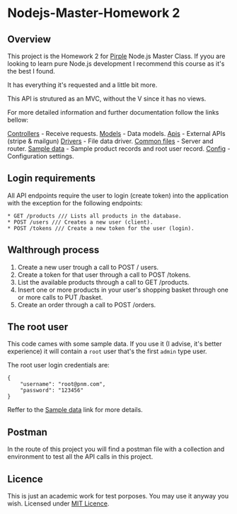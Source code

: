 # Nodejs-Master-Homework 2
## Overview
This project is the Homework 2 for [Pirple](https://pirple.thinkific.com) Node.js Master Class. If yyou are looking to learn pure Node.js development I recommend this course as it's the best I found.

It has everything it's requested and a little bit more.

This API is strutured as an MVC, without the V since it has no views.

For more detailed information and further documentation follow the links bellow:

[Controllers](https://github.com/joaorsilva/nodej-marters-hw-2/tree/master/lib/controllers) - Receive requests.
[Models](https://github.com/joaorsilva/nodej-marters-hw-2/tree/master/lib/models) - Data models.
[Apis](https://github.com/joaorsilva/nodej-marters-hw-2/tree/master/lib/apis) - External APIs (stripe & mailgun)
[Drivers](https://github.com/joaorsilva/nodej-marters-hw-2/tree/master/lib/drivers) - File data driver.
[Common files](https://github.com/joaorsilva/nodej-marters-hw-2/tree/master/lib) - Server and router.
[Sample data](https://github.com/joaorsilva/nodej-marters-hw-2/tree/master/sample-data) - Sample product records and root user record.
[Config](https://github.com/joaorsilva/nodej-marters-hw-2/tree/master/config) - Configuration settings.

## Login requirements
All API endpoints require the user to login (create token) into the application with the exception for the following endpoints:

	* GET /products /// Lists all products in the database.
	* POST /users /// Creates a new user (client).
	* POST /tokens /// Create a new token for the user (login).

## Walthrough process
1. Create a new user trough a call to POST / users.
2. Create a token for that user through a call to POST /tokens.
3. List the available products through a call to GET /products.
4. Insert one or more products in your user's shopping basket through one or more calls to PUT /basket.
5. Create an order through a call to POST /orders.

## The root user
This code cames with some sample data. If you use it (I advise, it's better experience) it will contain a ```root``` user that's the first ```admin``` type user.

The root user login credentials are:
```
{
	"username": "root@pnm.com",
	"password": "123456"
}
```

Reffer to the [Sample data](https://github.com/joaorsilva/nodej-marters-hw-2/tree/master/sample-data) link for more details.

## Postman
In the route of this project you will find a postman file with a collection and environment to test all the API calls in this project.

## Licence
This is just an academic work for test porposes. You may use it anyway you wish.
Licensed under [MIT Licence](https://opensource.org/licenses/MIT).
